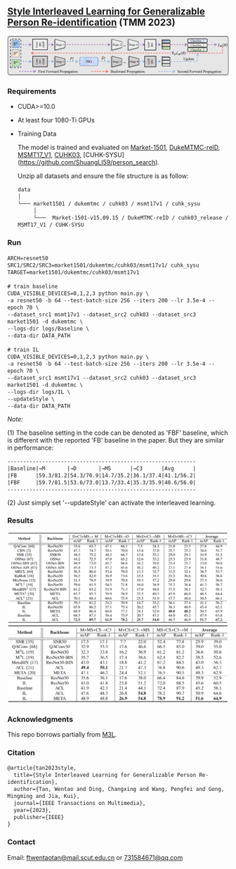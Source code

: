 ## [Style Interleaved Learning for Generalizable Person Re-identification](https://arxiv.org/abs/2207.03132) (TMM 2023)

<!-- ### Introduction
This is the Pytorch implementation for M<sup>3</sup>L. -->


![](figures/net.png)
 
### Requirements

- CUDA>=10.0
- At least four 1080-Ti GPUs 
- Training Data

  The model is trained and evaluated on [Market-1501](https://drive.google.com/file/d/0B8-rUzbwVRk0c054eEozWG9COHM/view), [DukeMTMC-reID](https://drive.google.com/file/d/1jjE85dRCMOgRtvJ5RQV9-Afs-2_5dY3O/view), [MSMT17_V1](https://www.pkuvmc.com/dataset.html), [CUHK03](https://drive.google.com/file/d/1ILKiSthHm_XVeRQU2ThWNDVSO7lKWAZ_/view?usp=sharing), [CUHK-SYSU] (https://github.com/ShuangLI59/person_search).


  Unzip all datasets and ensure the file structure is as follow:
   
   ```
   data    
   │
   └─── market1501 / dukemtmc / cuhk03 / msmt17v1 / cuhk_sysu
        │   
        └───  Market-1501-v15.09.15 / DukeMTMC-reID / cuhk03_release / MSMT17_V1 / CUHK-SYSU
   ```

  </b>

### Run
```
ARCH=resnet50
SRC1/SRC2/SRC3=market1501/dukemtmc/cuhk03/msmt17v1/ cuhk_sysu
TARGET=market1501/dukemtmc/cuhk03/msmt17v1

# train baseline
CUDA_VISIBLE_DEVICES=0,1,2,3 python main.py \
-a resnet50 -b 64 --test-batch-size 256 --iters 200 --lr 3.5e-4 --epoch 70 \
--dataset_src1 msmt17v1 --dataset_src2 cuhk03 --dataset_src3 market1501 -d dukemtmc \
--logs-dir logs/Baseline \
--data-dir DATA_PATH

# train IL
CUDA_VISIBLE_DEVICES=0,1,2,3 python main.py \
-a resnet50 -b 64 --test-batch-size 256 --iters 200 --lr 3.5e-4 --epoch 70 \
--dataset_src1 msmt17v1 --dataset_src2 cuhk03 --dataset_src3 market1501 -d dukemtmc \
--logs-dir logs/IL \
--updateStyle \
--data-dir DATA_PATH

```

 *Note:* 
 
(1) The baseline setting in the code can be denoted as 'FBF' baseline, which is different with the reported 'FB' baseline in the paper. 
    But they are similar in performance:
    
    ------------------------------------------------------------
    |Baseline|→M       |→D       |→MS      |→C3      |Avg      |
    |FB      |59.3/81.2|54.3/70.9|14.7/35.2|36.1/37.4|41.1/56.2|
    |FBF     |59.7/81.5|53.6/73.0|13.7/33.4|35.3/35.9|40.6/56.0|
    ------------------------------------------------------------
    
 (2) Just simply set '--updateStyle' can activate the interleaved learning.


### Results
![](figures/performance.png)
![](figures/per2.png)


### Acknowledgments
This repo borrows partially from [M3L](https://github.com/HeliosZhao/M3L/tree/master).

### Citation
```
@article{tan2023style,
  title={Style Interleaved Learning for Generalizable Person Re-identification},
  author={Tan, Wentao and Ding, Changxing and Wang, Pengfei and Gong, Mingming and Jia, Kui},
  journal={IEEE Transactions on Multimedia},
  year={2023},
  publisher={IEEE}
}
```

### Contact
Email: ftwentaotan@mail.scut.edu.cn or 731584671@qq.com
